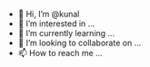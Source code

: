 - 👋 Hi, I’m @kunal
- 👀 I’m interested in ...
- 🌱 I’m currently learning ...
- 💞️ I’m looking to collaborate on ...
- 📫 How to reach me ...

<!---
IamVigilante/IamVigilante is a ✨ special ✨ repository because its `README.md` (this file) appears on your GitHub profile.
You can click the Preview link to take a look at your changes.
--->

